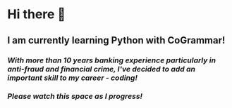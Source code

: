# Hi there 👋
## I am currently learning Python with CoGrammar! 
### *With more than 10 years banking experience particularly in anti-fraud and financial crime, I've decided to add an important skill to my career - coding!*  
### *Please watch this space as I progress!*
<!--
**jolspor/jolspor** is a ✨ _special_ ✨ repository because its `README.md` (this file) appears on your GitHub profile.

Here are some ideas to get you started:

- 🔭 I’m currently working on ...
- 🌱 I’m currently learning ...
- 👯 I’m looking to collaborate on ...
- 🤔 I’m looking for help with ...
- 💬 Ask me about ...
- 📫 How to reach me: ...
- 😄 Pronouns: ...
- ⚡ Fun fact: ...
-->
